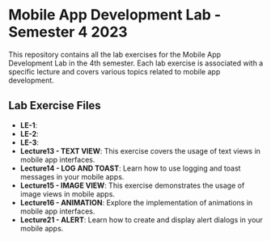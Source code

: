 
# Mobile App Development Lab - Semester 4 2023

This repository contains all the lab exercises for the Mobile App Development Lab in the 4th semester. Each lab exercise is associated with a specific lecture and covers various topics related to mobile app development.

## Lab Exercise Files

- **LE-1**: 
- **LE-2**: 
- **LE-3**:
- **Lecture13 - TEXT VIEW**: This exercise covers the usage of text views in mobile app interfaces.
- **Lecture14 - LOG AND TOAST**: Learn how to use logging and toast messages in your mobile apps.
- **Lecture15 - IMAGE VIEW**: This exercise demonstrates the usage of image views in mobile apps.
- **Lecture16 - ANIMATION**: Explore the implementation of animations in mobile app interfaces.
- **Lecture21 - ALERT**: Learn how to create and display alert dialogs in your mobile apps.


